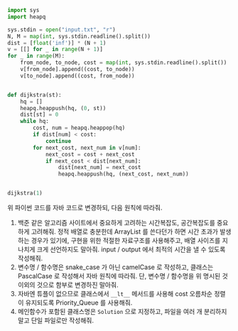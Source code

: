 ```py
import sys
import heapq

sys.stdin = open("input.txt", "r")
N, M = map(int, sys.stdin.readline().split())
dist = [float('inf')] * (N + 1)
v = [[] for _ in range(N + 1)]
for _ in range(M):
    from_node, to_node, cost = map(int, sys.stdin.readline().split())
    v[from_node].append((cost, to_node))
    v[to_node].append((cost, from_node))


def dijkstra(st):
    hq = []
    heapq.heappush(hq, (0, st))
    dist[st] = 0
    while hq:
        cost, num = heapq.heappop(hq)
        if dist[num] < cost:
            continue
        for next_cost, next_num in v[num]:
            next_cost = cost + next_cost
            if next_cost < dist[next_num]:
                dist[next_num] = next_cost
                heapq.heappush(hq, (next_cost, next_num))


dijkstra(1)
```

위 파이썬 코드를 자바 코드로 변경하되, 다음 원칙에 따라줘.

1. 백준 같은 알고리즘 사이트에서 중요하게 고려하는 시간복잡도, 공간복잡도를 중요하게 고려해줘. 정적 배열로 충분한데 ArrayList 를 쓴다던가 하면 시간 초과가 발생하는 경우가 있기에, 구현을 위한 적절한 자료구조를 사용해주고, 배열 사이즈를 지나치게 크게 선언하지도 말아줘. input / output 에서 최적의 시간을 낼 수 있도록 작성해줘.
2. 변수명 / 함수명은 snake_case 가 아닌 camelCase 로 작성하고, 클래스는 PascalCase 로 작성해서 자바 원칙에 따라줘. 단, 변수명 / 함수명을 위 명시된 것 이외의 것으로 함부로 변경하진 말아줘.
3. 자바엔 튜플이 없으므로 클래스에서 `__lt__` 메서드를 사용해 cost 오름차순 정렬이 유지되도록 Priority_Queue 를 사용해줘.
4. 메인함수가 포함된 클래스명은 `Solution` 으로 지정하고, 파일을 여러 개 분리하지 말고 단일 파일로만 작성해줘.